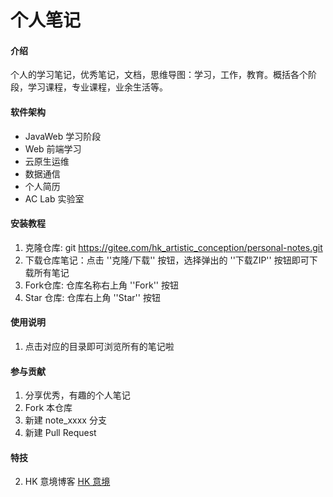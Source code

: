 # 个人笔记

#### 介绍
个人的学习笔记，优秀笔记，文档，思维导图：学习，工作，教育。概括各个阶段，学习课程，专业课程，业余生活等。

#### 软件架构

- JavaWeb 学习阶段
- Web 前端学习
- 云原生运维
- 数据通信
- 个人简历
- AC Lab 实验室

#### 安装教程

1.  克隆仓库: git https://gitee.com/hk_artistic_conception/personal-notes.git
2.  下载仓库笔记：点击 ''克隆/下载'' 按钮，选择弹出的 ''下载ZIP'' 按钮即可下载所有笔记
3.  Fork仓库: 仓库名称右上角 ''Fork'' 按钮
4.  Star 仓库: 仓库右上角 ''Star'' 按钮

#### 使用说明

1.  点击对应的目录即可浏览所有的笔记啦

#### 参与贡献

1.  分享优秀，有趣的个人笔记
2.  Fork 本仓库
3.  新建 note_xxxx 分支
4.  新建 Pull Request

#### 特技

2.  HK 意境博客 [HK 意境](https://gitee.com/hk_artistic_conception)
